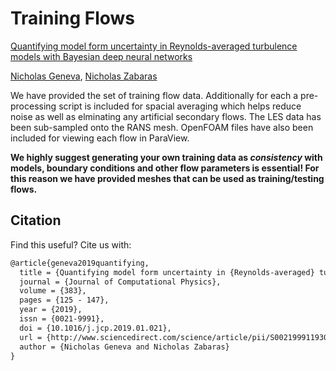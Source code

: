 # Training Flows

[Quantifying model form uncertainty in Reynolds-averaged turbulence models with Bayesian deep neural networks](https://www.sciencedirect.com/science/article/pii/S0021999119300464)

[Nicholas Geneva](http://nicholasgeneva.com/), [Nicholas Zabaras](https://www.zabaras.com)

We have provided the set of training flow data. Additionally for each a pre-processing script is included for spacial averaging which helps reduce noise as well as elminating any artificial secondary flows. The LES data has been sub-sampled onto the RANS mesh. OpenFOAM files have also been included for viewing each flow in ParaView.

**We highly suggest generating your own training data as *consistency* with models, boundary conditions and other flow parameters is essential! For this reason we have provided meshes that can be used as training/testing flows.**

## Citation
Find this useful? Cite us with:
```latex
@article{geneva2019quantifying,
  title = {Quantifying model form uncertainty in {Reynolds-averaged} turbulence models with {Bayesian} deep neural networks},
  journal = {Journal of Computational Physics},
  volume = {383},
  pages = {125 - 147},
  year = {2019},
  issn = {0021-9991},
  doi = {10.1016/j.jcp.2019.01.021},
  url = {http://www.sciencedirect.com/science/article/pii/S0021999119300464},
  author = {Nicholas Geneva and Nicholas Zabaras}
}
```
